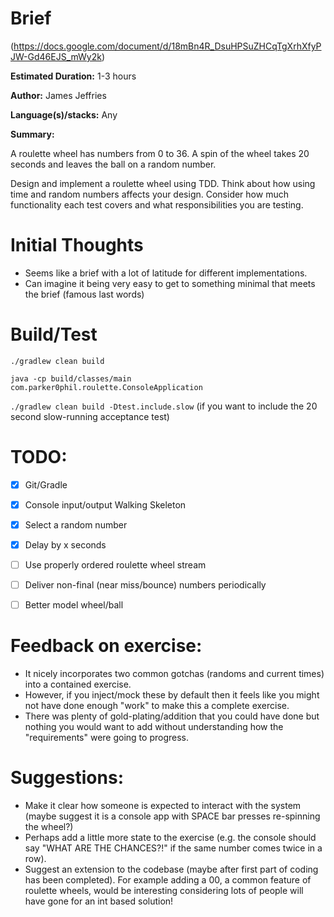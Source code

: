 # Brief

(https://docs.google.com/document/d/18mBn4R_DsuHPSuZHCqTgXrhXfyPJW-Gd46EJS_mWy2k)

**Estimated Duration:** 1-3 hours

**Author:** James Jeffries
                                                                         
**Language(s)/stacks:** Any

**Summary:**

A roulette wheel has numbers from 0 to 36. A spin of the wheel takes 20 seconds and leaves the ball on  a random number.

Design and implement a roulette wheel using TDD. Think about how using time and random numbers affects your design. Consider how much functionality each test covers and what responsibilities you are testing.


# Initial Thoughts

- Seems like a brief with a lot of latitude for different implementations.
- Can imagine it being very easy to get to something minimal that meets the brief (famous last words)

# Build/Test

`./gradlew clean build`

`java -cp build/classes/main com.parker0phil.roulette.ConsoleApplication`

`./gradlew clean build -Dtest.include.slow` (if you want to include the 20 second slow-running acceptance test)

# TODO:

- [X] Git/Gradle
- [X] Console input/output Walking Skeleton
- [X] Select a random number
- [X] Delay by x seconds
- [ ] Use properly ordered roulette wheel stream
- [ ] Deliver non-final (near miss/bounce) numbers periodically
- [ ] Better model wheel/ball 



# Feedback on exercise:

- It nicely incorporates two common gotchas (randoms and current times) into a contained  exercise.
- However, if you inject/mock these by default then it feels like you might not have done enough "work" to make this a complete exercise.
- There was plenty of gold-plating/addition that you could have done but nothing you would want to add without understanding how the "requirements" were going to progress.


# Suggestions:

- Make it clear how someone is expected to interact with the system (maybe suggest it is a console app with SPACE bar presses re-spinning the wheel?)
- Perhaps add a little more state to the exercise (e.g. the console should say "WHAT ARE THE CHANCES?!" if the same number comes twice in a row).
- Suggest an extension to the codebase (maybe after first part of coding has been completed). For example adding a 00, a common feature of roulette wheels, would be interesting considering lots of people will have gone for an int based solution!
